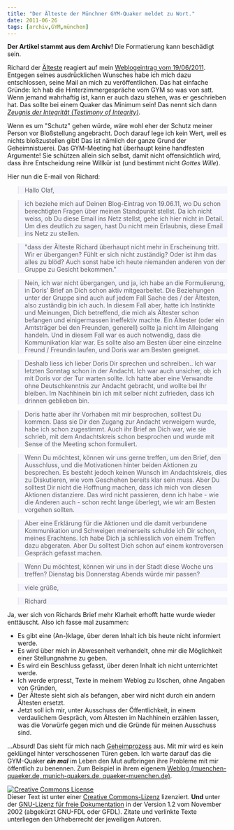 ```yaml
---
title: "Der Älteste der Münchner GYM-Quaker meldet zu Wort."
date: 2011-06-26
tags: [archiv,GYM,münchen]
---
```

**Der Artikel stammt aus dem Archiv!** Die Formatierung kann beschädigt sein.

Richard der <a href="http://de.wikipedia.org/wiki/Glossar_Qu%C3%A4kertum#A">Älteste</a> reagiert auf mein <a href="http://www.the-independent-friend.de/?q=node/753">Weblogeintrag vom 19/06/2011</a>. Entgegen seines ausdrücklichen Wunsches habe ich mich dazu entschlossen, seine Mail an mich zu veröffentlichen.  Das hat einfache Gründe: Ich hab die Hinterzimmergespräche vom GYM so was von satt. Wenn jemand wahrhaftig ist, kann er auch dazu stehen, was er geschrieben hat. Das sollte bei einem Quaker das Minimum sein! Das nennt sich dann <i><a href="http://de.wikipedia.org/wiki/Qu%C3%A4kerzeugnis#Zeugnis_der_Integrit.C3.A4t_.28Testimony_of_Integrity.29">Zeugnis der Integrität (Testimony of Integrity)</a></i>. 
<!--break-->
Wenn es um "Schutz" gehen würde, wäre  wohl eher der Schutz meiner Person vor Bloßstellung angebracht. Doch darauf lege ich kein Wert, weil es nichts bloßzustellen gibt! Das ist nämlich der ganze Grund der Geheimnistuerei. Das GYM-Meeting hat überhaupt keine handfesten Argumente! Sie schützen allein sich selbst, damit nicht offensichtlich wird, dass ihre Entscheidung reine Willkür ist (und bestimmt nicht <i>Gottes Wille</i>). 

Hier nun die E-mail von Richard:


<blockquote style="background: rgb(244, 244, 255);">
Hallo Olaf,</blockquote>

<blockquote style="background: rgb(244, 244, 255);">ich beziehe mich auf Deinen Blog-Eintrag von 19.06.11, wo Du schon berechtigten Fragen über meinen Standpunkt stellst. Da ich nicht weiss, ob Du diese Email ins Netz stellst, gehe ich hier nicht in Detail. Um dies deutlich zu sagen, hast Du nicht mein Erlaubnis, diese Email ins Netz zu stellen.</blockquote>


<blockquote style="background: rgb(244, 244, 255);">"dass der  Älteste Richard überhaupt nicht mehr in Erscheinung tritt. Wir er übergangen? Fühlt er sich nicht zuständig? Oder ist ihm das alles zu blöd? Auch sonst habe ich heute niemanden anderen von der Gruppe zu Gesicht bekommen."</blockquote>

<blockquote style="background: rgb(244, 244, 255);">Nein, ich war nicht übergangen, und ja, ich habe an die Formulierung, in Doris' Brief an Dich schon aktiv mitgearbeitet. Die Beziehungen unter der Gruppe sind auch auf jedem Fall Sache des / der Ältesten, also zuständig bin ich auch. In diesem Fall aber, hatte ich Instinkte und Meinungen, Dich betreffend, die mich als Ältester schon befangen  und einigermassen ineffektiv machte. Ein Ältester (oder ein Amtsträger bei den Freunden, generell) sollte ja nicht im Alleingang handeln. Und in diesem Fall war es auch notwendig, dass die Kommunikation klar war. Es sollte also am Besten über eine einzelne Freund / Freundin laufen, und Doris war am Besten geeignet.</blockquote>

<blockquote style="background: rgb(244, 244, 255);">Deshalb liess ich lieber Doris Dir sprechen und schreiben.. Ich war letzten Sonntag schon in der Andacht. Ich war auch unsicher, ob ich mit Doris vor der Tur warten sollte. Ich hatte aber eine Verwandte ohne Deutschkenntnis zur Andacht gebracht, und wollte bei Ihr bleiben. Im Nachhinein bin ich mit selber nicht zufrieden, dass ich drinnen geblieben bin.</blockquote>

<blockquote style="background: rgb(244, 244, 255);">Doris hatte aber ihr Vorhaben mit mir besprochen, solltest Du kommen. Dass sie Dir den Zugang zur Andacht verweigern wurde, habe ich schon zugestimmt. Auch ihr Brief an Dich war, wie sie schrieb, mit dem Andachtskreis schon besprochen und wurde mit Sense of the Meeting schon formuliert.</blockquote>

<blockquote style="background: rgb(244, 244, 255);">Wenn Du möchtest, können wir uns gerne treffen, um den Brief, den Ausschluss, und die Motivationen hinter beiden Aktionen zu besprechen. Es besteht jedoch keinen Wunsch im Andachtskreis, dies zu Diskutieren, wie vom Geschehen bereits klar sein muss. Aber Du solltest Dir nicht die Hoffnung machen, dass ich mich von diesen Aktionen distanziere. Das wird nicht passieren, denn ich habe - wie die Anderen auch - schon recht lange überlegt, wie wir am Besten vorgehen sollten.</blockquote>

<blockquote style="background: rgb(244, 244, 255);">Aber eine Erklärung für die Aktionen und die damit verbundene Kommunikation und Schweigen meinerseits schulde ich Dir schon, meines Erachtens. Ich habe Dich ja schliesslich von einem Treffen dazu abgeraten. Aber Du solltest Dich schon auf einem kontroversen Gespräch gefasst machen.</blockquote>

<blockquote style="background: rgb(244, 244, 255);">Wenn Du möchtest, können wir uns in der Stadt diese Woche uns treffen? Dienstag bis Donnerstag Abends würde mir passen?</blockquote>

<blockquote style="background: rgb(244, 244, 255);">viele grüße,</blockquote>

<blockquote style="background: rgb(244, 244, 255);">Richard</blockquote>


Ja, wer sich von Richards Brief mehr Klarheit erhofft hatte wurde wieder 
enttäuscht. Also ich fasse mal zusammen:

<ul>
<li>Es gibt eine (An-)klage, über deren Inhalt ich bis heute nicht informiert werde.</li>
<li>Es wird über mich in Abwesenheit verhandelt, ohne mir die Möglichkeit einer Stellungnahme zu geben.</li>
<li>Es wird ein Beschluss gefasst, über deren Inhalt ich nicht unterrichtet werde.</li>
<li>Ich werde erpresst, Texte in meinem Weblog zu löschen, ohne Angaben von Gründen,</li>
<li>Der Älteste sieht sich als befangen, aber wird nicht durch ein andern Ältesten ersetzt.</li>
<li>Jetzt soll ich mir, unter Ausschuss der Öffentlichkeit, in einem verdaulichem Gespräch, vom Ältesten im Nachhinein erzählen lassen, was die Vorwürfe gegen mich und die Gründe für meinen Ausschuss sind. </li>
</ul> 

...Absurd! Das sieht für mich nach <a href="http://de.wikipedia.org/wiki/Geheimprozess">Geheimprozess</a> aus. Mit mir wird es kein geklüngel hinter verschossenen Türen geben. Ich warte darauf das die GYM-Quaker <i>**ein mal**</i> im Leben den Mut aufbringen ihre Probleme mit mir öffentlich zu benennen.  Zum Beispiel in ihrem eigenem <a href="http://muenchen-quae­ker.de/">Weblog (muenchen-quae­ker.de, munich-qua­kers.de, quaeker-muenchen.de)</a>. 



<a rel="license" href="http://creativecommons.org/licenses/by-sa/3.0/de/"><img alt="Creative Commons License" style="border-width: 0pt;" src="http://i.creativecommons.org/l/by-sa/3.0/de/88x31.png" /></a><br />
Dieser <span xmlns:dc="http://purl.org/dc/elements/1.1/" href="http://purl.org/dc/dcmitype/Text" rel="dc:type">Text</span> ist unter einer <a rel="license" href="http://creativecommons.org/licenses/by-sa/3.0/de/">Creative Commons-Lizenz</a> lizenziert. **Und** unter der <a href="http://de.wikipedia.org/wiki/GFDL">GNU-Lizenz f&uuml;r freie Dokumentation</a> in der Version 1.2 vom November 2002 (abgek&uuml;rzt GNU-FDL oder GFDL). Zitate und verlinkte Texte unterliegen den Urheberrecht der jeweiligen Autoren.

